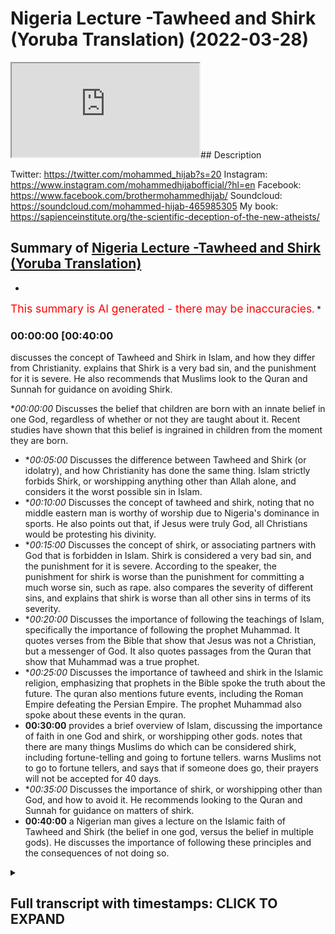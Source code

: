 # Nigeria Lecture -Tawheed and Shirk (Yoruba Translation) (2022-03-28)

<iframe loading='lazy' src='https://www.youtube.com/embed/_vX4Vtqo1Yk'></iframe>## Description

Twitter: https://twitter.com/mohammed_hijab?s=20
Instagram: https://www.instagram.com/mohammedhijabofficial/?hl=en
Facebook: https://www.facebook.com/brothermohammedhijab/
Soundcloud: https://soundcloud.com/mohammed-hijab-465985305
My book: https://sapienceinstitute.org/the-scientific-deception-of-the-new-atheists/

## Summary of [Nigeria Lecture -Tawheed and Shirk (Yoruba Translation)](https://www.youtube.com/watch?v=_vX4Vtqo1Yk)


*

<span style="color:red; font-size:125%">This summary is AI generated - there may be inaccuracies</span>. [](/)*

### <a onclick="modifyYTiframeseektime('2400')">00:00:00 [00:40:00</a>

 discusses the concept of Tawheed and Shirk in Islam, and how they differ from Christianity. explains that Shirk is a very bad sin, and the punishment for it is severe. He also recommends that Muslims look to the Quran and Sunnah for guidance on avoiding Shirk.

**<a onclick="modifyYTiframeseektime('0')">00:00:00</a>* Discusses the belief that children are born with an innate belief in one God, regardless of whether or not they are taught about it. Recent studies have shown that this belief is ingrained in children from the moment they are born.
* **<a onclick="modifyYTiframeseektime('300')">00:05:00</a>* Discusses the difference between Tawheed and Shirk (or idolatry), and how Christianity has done the same thing. Islam strictly forbids Shirk, or worshipping anything other than Allah alone, and considers it the worst possible sin in Islam.
* **<a onclick="modifyYTiframeseektime('600')">00:10:00</a>* Discusses the concept of tawheed and shirk, noting that no middle eastern man is worthy of worship due to Nigeria's dominance in sports. He also points out that, if Jesus were truly God, all Christians would be protesting his divinity.
* **<a onclick="modifyYTiframeseektime('900')">00:15:00</a>* Discusses the concept of shirk, or associating partners with God that is forbidden in Islam. Shirk is considered a very bad sin, and the punishment for it is severe. According to the speaker, the punishment for shirk is worse than the punishment for committing a much worse sin, such as rape.  also compares the severity of different sins, and explains that shirk is worse than all other sins in terms of its severity.
* **<a onclick="modifyYTiframeseektime('1200')">00:20:00</a>* Discusses the importance of following the teachings of Islam, specifically the importance of following the prophet Muhammad. It quotes verses from the Bible that show that Jesus was not a Christian, but a messenger of God. It also quotes passages from the Quran that show that Muhammad was a true prophet.
* **<a onclick="modifyYTiframeseektime('1500')">00:25:00</a>* Discusses the importance of tawheed and shirk in the Islamic religion, emphasizing that prophets in the Bible spoke the truth about the future. The quran also mentions future events, including the Roman Empire defeating the Persian Empire. The prophet Muhammad also spoke about these events in the quran.
* **<a onclick="modifyYTiframeseektime('1800')">00:30:00</a>** provides a brief overview of Islam, discussing the importance of faith in one God and shirk, or worshipping other gods. notes that there are many things Muslims do which can be considered shirk, including fortune-telling and going to fortune tellers. warns Muslims not to go to fortune tellers, and says that if someone does go, their prayers will not be accepted for 40 days.
* **<a onclick="modifyYTiframeseektime('2100')">00:35:00</a>* Discusses the importance of shirk, or worshipping other than God, and how to avoid it. He recommends looking to the Quran and Sunnah for guidance on matters of shirk.
* **<a onclick="modifyYTiframeseektime('2400')">00:40:00</a>**  a Nigerian man gives a lecture on the Islamic faith of Tawheed and Shirk (the belief in one god, versus the belief in multiple gods). He discusses the importance of following these principles and the consequences of not doing so.

<details><summary><h2>Full transcript with timestamps: CLICK TO EXPAND</h2></summary>

<a onclick="modifyYTiframeseektime('0)')">0:00:00 [Music]<\/a>
<a onclick="modifyYTiframeseektime('13)')">0:00:13 uh<\/a>
<a onclick="modifyYTiframeseektime('15)')">0:00:15 [Music]<\/a>
<a onclick="modifyYTiframeseektime('22)')">0:00:22 it's a pleasure of mine to come to such<\/a>
<a onclick="modifyYTiframeseektime('24)')">0:00:24 a beautiful nation<\/a>
<a onclick="modifyYTiframeseektime('26)')">0:00:26 as nigeria a powerful nation a strong<\/a>
<a onclick="modifyYTiframeseektime('29)')">0:00:29 nation within illustrious history<\/a>
<a onclick="modifyYTiframeseektime('32)')">0:00:32 and in fact one of the strongest and<\/a>
<a onclick="modifyYTiframeseektime('34)')">0:00:34 most populous<\/a>
<a onclick="modifyYTiframeseektime('35)')">0:00:35 muslim nations in the world<\/a>
<a onclick="modifyYTiframeseektime('42)')">0:00:42 he<\/a>
<a onclick="modifyYTiframeseektime('43)')">0:00:43 [Music]<\/a>
<a onclick="modifyYTiframeseektime('56)')">0:00:56 [Music]<\/a>
<a onclick="modifyYTiframeseektime('63)')">0:01:03 i wanted to start with something very<\/a>
<a onclick="modifyYTiframeseektime('66)')">0:01:06 important<\/a>
<a onclick="modifyYTiframeseektime('90)')">0:01:30 reborn child<\/a>
<a onclick="modifyYTiframeseektime('92)')">0:01:32 is born<\/a>
<a onclick="modifyYTiframeseektime('93)')">0:01:33 [Music]<\/a>
<a onclick="modifyYTiframeseektime('95)')">0:01:35 as a muslim<\/a>
<a onclick="modifyYTiframeseektime('96)')">0:01:36 and then his parents make him into<\/a>
<a onclick="modifyYTiframeseektime('115)')">0:01:55 [Music]<\/a>
<a onclick="modifyYTiframeseektime('124)')">0:02:04 is<\/a>
<a onclick="modifyYTiframeseektime('126)')">0:02:06 [Music]<\/a>
<a onclick="modifyYTiframeseektime('132)')">0:02:12 someone may ask the question<\/a>
<a onclick="modifyYTiframeseektime('135)')">0:02:15 and ask<\/a>
<a onclick="modifyYTiframeseektime('137)')">0:02:17 how is it that a baby is born<\/a>
<a onclick="modifyYTiframeseektime('140)')">0:02:20 believing the five pillars of islam and<\/a>
<a onclick="modifyYTiframeseektime('142)')">0:02:22 muhammad sallallahu alaihi wasallam and<\/a>
<a onclick="modifyYTiframeseektime('145)')">0:02:25 all of the prophets<\/a>
<a onclick="modifyYTiframeseektime('146)')">0:02:26 and the things related to islam<\/a>
<a onclick="modifyYTiframeseektime('161)')">0:02:41 [Music]<\/a>
<a onclick="modifyYTiframeseektime('168)')">0:02:48 but this is not what is meant by the<\/a>
<a onclick="modifyYTiframeseektime('170)')">0:02:50 hadith<\/a>
<a onclick="modifyYTiframeseektime('172)')">0:02:52 because what is meant by the hadith is<\/a>
<a onclick="modifyYTiframeseektime('174)')">0:02:54 that every born child<\/a>
<a onclick="modifyYTiframeseektime('177)')">0:02:57 is born submitting<\/a>
<a onclick="modifyYTiframeseektime('180)')">0:03:00 to allah alone<\/a>
<a onclick="modifyYTiframeseektime('189)')">0:03:09 [Music]<\/a>
<a onclick="modifyYTiframeseektime('196)')">0:03:16 happy<\/a>
<a onclick="modifyYTiframeseektime('198)')">0:03:18 [Music]<\/a>
<a onclick="modifyYTiframeseektime('205)')">0:03:25 and this has been confirmed by cognitive<\/a>
<a onclick="modifyYTiframeseektime('208)')">0:03:28 science<\/a>
<a onclick="modifyYTiframeseektime('209)')">0:03:29 in recent years<\/a>
<a onclick="modifyYTiframeseektime('211)')">0:03:31 there have been studies<\/a>
<a onclick="modifyYTiframeseektime('212)')">0:03:32 by people like john kelly brian clark<\/a>
<a onclick="modifyYTiframeseektime('216)')">0:03:36 justin barrett and others<\/a>
<a onclick="modifyYTiframeseektime('218)')">0:03:38 all of which have concluded that<\/a>
<a onclick="modifyYTiframeseektime('221)')">0:03:41 children are born with an innate belief<\/a>
<a onclick="modifyYTiframeseektime('229)')">0:03:49 [Music]<\/a>
<a onclick="modifyYTiframeseektime('246)')">0:04:06 [Music]<\/a>
<a onclick="modifyYTiframeseektime('248)')">0:04:08 there is no cognitive scientist in the<\/a>
<a onclick="modifyYTiframeseektime('251)')">0:04:11 world who says when a baby is born they<\/a>
<a onclick="modifyYTiframeseektime('255)')">0:04:15 are born believing that jesus is god<\/a>
<a onclick="modifyYTiframeseektime('275)')">0:04:35 [Music]<\/a>
<a onclick="modifyYTiframeseektime('286)')">0:04:46 whereas a child does not need to be<\/a>
<a onclick="modifyYTiframeseektime('288)')">0:04:48 taught<\/a>
<a onclick="modifyYTiframeseektime('289)')">0:04:49 to worship and submit to one god alone<\/a>
<a onclick="modifyYTiframeseektime('295)')">0:04:55 [Music]<\/a>
<a onclick="modifyYTiframeseektime('309)')">0:05:09 everybody believing in him worshipping<\/a>
<a onclick="modifyYTiframeseektime('311)')">0:05:11 him and this is mentioned in the quran<\/a>
<a onclick="modifyYTiframeseektime('314)')">0:05:14 in chapter 7 verse<\/a>
<a onclick="modifyYTiframeseektime('316)')">0:05:16 10722 where allah subhanahu wa ta'ala<\/a>
<a onclick="modifyYTiframeseektime('320)')">0:05:20 mentions what is<\/a>
<a onclick="modifyYTiframeseektime('325)')">0:05:25 [Music]<\/a>
<a onclick="modifyYTiframeseektime('337)')">0:05:37 that allah mentions<\/a>
<a onclick="modifyYTiframeseektime('339)')">0:05:39 that when the children of adam allah<\/a>
<a onclick="modifyYTiframeseektime('342)')">0:05:42 took the souls of the people the<\/a>
<a onclick="modifyYTiframeseektime('345)')">0:05:45 children of adam and he made them<\/a>
<a onclick="modifyYTiframeseektime('347)')">0:05:47 testify before they were born the souls<\/a>
<a onclick="modifyYTiframeseektime('351)')">0:05:51 he made them testify that there was only<\/a>
<a onclick="modifyYTiframeseektime('353)')">0:05:53 one god worthy of worship and we<\/a>
<a onclick="modifyYTiframeseektime('355)')">0:05:55 accepted this we said yes we accept it<\/a>
<a onclick="modifyYTiframeseektime('358)')">0:05:58 so that on the day of judgment the quran<\/a>
<a onclick="modifyYTiframeseektime('360)')">0:06:00 states that we don't say that we were<\/a>
<a onclick="modifyYTiframeseektime('363)')">0:06:03 unaware of the fact that allah is<\/a>
<a onclick="modifyYTiframeseektime('368)')">0:06:08 [Music]<\/a>
<a onclick="modifyYTiframeseektime('380)')">0:06:20 [Music]<\/a>
<a onclick="modifyYTiframeseektime('390)')">0:06:30 [Music]<\/a>
<a onclick="modifyYTiframeseektime('395)')">0:06:35 so<\/a>
<a onclick="modifyYTiframeseektime('396)')">0:06:36 allah though<\/a>
<a onclick="modifyYTiframeseektime('397)')">0:06:37 with his infinite mercy and compassion<\/a>
<a onclick="modifyYTiframeseektime('401)')">0:06:41 he did not punish the people just<\/a>
<a onclick="modifyYTiframeseektime('404)')">0:06:44 because they became christian or jewish<\/a>
<a onclick="modifyYTiframeseektime('407)')">0:06:47 no allah about you again he can your<\/a>
<a onclick="modifyYTiframeseektime('411)')">0:06:51 literature where<\/a>
<a onclick="modifyYTiframeseektime('413)')">0:06:53 what these christians<\/a>
<a onclick="modifyYTiframeseektime('415)')">0:06:55 do<\/a>
<a onclick="modifyYTiframeseektime('417)')">0:06:57 he punished the people<\/a>
<a onclick="modifyYTiframeseektime('418)')">0:06:58 when the truth came to them and then<\/a>
<a onclick="modifyYTiframeseektime('421)')">0:07:01 they rejected it allah says in the quran<\/a>
<a onclick="modifyYTiframeseektime('427)')">0:07:07 rasulullah chapter 17 verse 15<\/a>
<a onclick="modifyYTiframeseektime('430)')">0:07:10 allah<\/a>
<a onclick="modifyYTiframeseektime('436)')">0:07:16 [Music]<\/a>
<a onclick="modifyYTiframeseektime('447)')">0:07:27 [Music]<\/a>
<a onclick="modifyYTiframeseektime('450)')">0:07:30 the worst sin in islam therefore<\/a>
<a onclick="modifyYTiframeseektime('453)')">0:07:33 the worst possible sin in islam<\/a>
<a onclick="modifyYTiframeseektime('457)')">0:07:37 worse than killing<\/a>
<a onclick="modifyYTiframeseektime('458)')">0:07:38 worse than raping<\/a>
<a onclick="modifyYTiframeseektime('460)')">0:07:40 worse than torturing children is that is<\/a>
<a onclick="modifyYTiframeseektime('463)')">0:07:43 the sin of a shift<\/a>
<a onclick="modifyYTiframeseektime('467)')">0:07:47 [Music]<\/a>
<a onclick="modifyYTiframeseektime('471)')">0:07:51 islam<\/a>
<a onclick="modifyYTiframeseektime('476)')">0:07:56 you should<\/a>
<a onclick="modifyYTiframeseektime('481)')">0:08:01 [Music]<\/a>
<a onclick="modifyYTiframeseektime('483)')">0:08:03 because it goes against the natural way<\/a>
<a onclick="modifyYTiframeseektime('486)')">0:08:06 that allah created us in the most severe<\/a>
<a onclick="modifyYTiframeseektime('490)')">0:08:10 way possible<\/a>
<a onclick="modifyYTiframeseektime('491)')">0:08:11 [Music]<\/a>
<a onclick="modifyYTiframeseektime('507)')">0:08:27 [Music]<\/a>
<a onclick="modifyYTiframeseektime('517)')">0:08:37 [Music]<\/a>
<a onclick="modifyYTiframeseektime('528)')">0:08:48 [Music]<\/a>
<a onclick="modifyYTiframeseektime('542)')">0:09:02 [Music]<\/a>
<a onclick="modifyYTiframeseektime('545)')">0:09:05 and then the question may be asked<\/a>
<a onclick="modifyYTiframeseektime('548)')">0:09:08 what is<\/a>
<a onclick="modifyYTiframeseektime('553)')">0:09:13 it<\/a>
<a onclick="modifyYTiframeseektime('554)')">0:09:14 [Music]<\/a>
<a onclick="modifyYTiframeseektime('560)')">0:09:20 is to make something<\/a>
<a onclick="modifyYTiframeseektime('562)')">0:09:22 at the level of allah or to bring allah<\/a>
<a onclick="modifyYTiframeseektime('566)')">0:09:26 down to the level of something else<\/a>
<a onclick="modifyYTiframeseektime('573)')">0:09:33 [Music]<\/a>
<a onclick="modifyYTiframeseektime('584)')">0:09:44 and this is exactly what christianity<\/a>
<a onclick="modifyYTiframeseektime('587)')">0:09:47 has done<\/a>
<a onclick="modifyYTiframeseektime('589)')">0:09:49 [Music]<\/a>
<a onclick="modifyYTiframeseektime('594)')">0:09:54 christianity tells you that jesus is god<\/a>
<a onclick="modifyYTiframeseektime('600)')">0:10:00 [Music]<\/a>
<a onclick="modifyYTiframeseektime('615)')">0:10:15 jesus<\/a>
<a onclick="modifyYTiframeseektime('617)')">0:10:17 [Music]<\/a>
<a onclick="modifyYTiframeseektime('628)')">0:10:28 is<\/a>
<a onclick="modifyYTiframeseektime('639)')">0:10:39 i want to tell you as a middle eastern<\/a>
<a onclick="modifyYTiframeseektime('641)')">0:10:41 man that we are not worthy of worship<\/a>
<a onclick="modifyYTiframeseektime('646)')">0:10:46 as a middle eastern man<\/a>
<a onclick="modifyYTiframeseektime('648)')">0:10:48 i want to say that no middle eastern man<\/a>
<a onclick="modifyYTiframeseektime('650)')">0:10:50 is worthy of worship<\/a>
<a onclick="modifyYTiframeseektime('661)')">0:11:01 you know that because nigeria beats the<\/a>
<a onclick="modifyYTiframeseektime('663)')">0:11:03 middle eastern nation in football all<\/a>
<a onclick="modifyYTiframeseektime('665)')">0:11:05 the time<\/a>
<a onclick="modifyYTiframeseektime('667)')">0:11:07 [Music]<\/a>
<a onclick="modifyYTiframeseektime('686)')">0:11:26 someone who the nigerian people can be<\/a>
<a onclick="modifyYTiframeseektime('689)')">0:11:29 in a game of football<\/a>
<a onclick="modifyYTiframeseektime('694)')">0:11:34 nigeria<\/a>
<a onclick="modifyYTiframeseektime('699)')">0:11:39 this is a man that eats<\/a>
<a onclick="modifyYTiframeseektime('718)')">0:11:58 [Music]<\/a>
<a onclick="modifyYTiframeseektime('724)')">0:12:04 [Music]<\/a>
<a onclick="modifyYTiframeseektime('748)')">0:12:28 if someone needs to eat food that means<\/a>
<a onclick="modifyYTiframeseektime('750)')">0:12:30 that they are not all powerful<\/a>
<a onclick="modifyYTiframeseektime('754)')">0:12:34 um<\/a>
<a onclick="modifyYTiframeseektime('771)')">0:12:51 and he does not have any god with him<\/a>
<a onclick="modifyYTiframeseektime('773)')">0:12:53 had this been the case they would have<\/a>
<a onclick="modifyYTiframeseektime('776)')">0:12:56 tried to dominate one another<\/a>
<a onclick="modifyYTiframeseektime('783)')">0:13:03 [Music]<\/a>
<a onclick="modifyYTiframeseektime('795)')">0:13:15 for example christians say that the<\/a>
<a onclick="modifyYTiframeseektime('798)')">0:13:18 father is all-powerful the son is<\/a>
<a onclick="modifyYTiframeseektime('800)')">0:13:20 all-powerful and the holy spirit is all<\/a>
<a onclick="modifyYTiframeseektime('802)')">0:13:22 powerful<\/a>
<a onclick="modifyYTiframeseektime('811)')">0:13:31 not<\/a>
<a onclick="modifyYTiframeseektime('819)')">0:13:39 [Music]<\/a>
<a onclick="modifyYTiframeseektime('827)')">0:13:47 if they say the father will win that<\/a>
<a onclick="modifyYTiframeseektime('829)')">0:13:49 means he is the all-powerful one and the<\/a>
<a onclick="modifyYTiframeseektime('831)')">0:13:51 son is not<\/a>
<a onclick="modifyYTiframeseektime('833)')">0:13:53 [Music]<\/a>
<a onclick="modifyYTiframeseektime('835)')">0:13:55 common<\/a>
<a onclick="modifyYTiframeseektime('841)')">0:14:01 if they say they draw<\/a>
<a onclick="modifyYTiframeseektime('842)')">0:14:02 so they have a fight maybe it's a double<\/a>
<a onclick="modifyYTiframeseektime('844)')">0:14:04 knockout they draw that means that they<\/a>
<a onclick="modifyYTiframeseektime('846)')">0:14:06 are both weak enough not to beat the<\/a>
<a onclick="modifyYTiframeseektime('848)')">0:14:08 other one<\/a>
<a onclick="modifyYTiframeseektime('853)')">0:14:13 are you weak<\/a>
<a onclick="modifyYTiframeseektime('865)')">0:14:25 imagine if god has a fight and it's like<\/a>
<a onclick="modifyYTiframeseektime('867)')">0:14:27 1-1 like a football match<\/a>
<a onclick="modifyYTiframeseektime('873)')">0:14:33 [Music]<\/a>
<a onclick="modifyYTiframeseektime('878)')">0:14:38 [Music]<\/a>
<a onclick="modifyYTiframeseektime('890)')">0:14:50 [Music]<\/a>
<a onclick="modifyYTiframeseektime('895)')">0:14:55 all christians in the world today<\/a>
<a onclick="modifyYTiframeseektime('896)')">0:14:56 protestants and catholics believe that<\/a>
<a onclick="modifyYTiframeseektime('899)')">0:14:59 jesus is god<\/a>
<a onclick="modifyYTiframeseektime('908)')">0:15:08 so they have these issues they cannot<\/a>
<a onclick="modifyYTiframeseektime('910)')">0:15:10 explain how jesus is all-powerful and<\/a>
<a onclick="modifyYTiframeseektime('913)')">0:15:13 how the father is all powerful at the<\/a>
<a onclick="modifyYTiframeseektime('915)')">0:15:15 same time<\/a>
<a onclick="modifyYTiframeseektime('918)')">0:15:18 that is<\/a>
<a onclick="modifyYTiframeseektime('927)')">0:15:27 that is why the punishment for someone<\/a>
<a onclick="modifyYTiframeseektime('929)')">0:15:29 who does shirk is so painful<\/a>
<a onclick="modifyYTiframeseektime('935)')">0:15:35 for me<\/a>
<a onclick="modifyYTiframeseektime('936)')">0:15:36 foreign<\/a>
<a onclick="modifyYTiframeseektime('952)')">0:15:52 does shirk with him and he forgives<\/a>
<a onclick="modifyYTiframeseektime('955)')">0:15:55 anything else to whomever he wants<\/a>
<a onclick="modifyYTiframeseektime('961)')">0:16:01 [Music]<\/a>
<a onclick="modifyYTiframeseektime('962)')">0:16:02 to<\/a>
<a onclick="modifyYTiframeseektime('970)')">0:16:10 somebody who does one minute of shirk<\/a>
<a onclick="modifyYTiframeseektime('973)')">0:16:13 one minute of shirk is worse than<\/a>
<a onclick="modifyYTiframeseektime('975)')">0:16:15 somebody who rapes a child anything<\/a>
<a onclick="modifyYTiframeseektime('977)')">0:16:17 [Music]<\/a>
<a onclick="modifyYTiframeseektime('979)')">0:16:19 comes<\/a>
<a onclick="modifyYTiframeseektime('980)')">0:16:20 free you compare<\/a>
<a onclick="modifyYTiframeseektime('982)')">0:16:22 [Music]<\/a>
<a onclick="modifyYTiframeseektime('992)')">0:16:32 [Music]<\/a>
<a onclick="modifyYTiframeseektime('1021)')">0:17:01 however if i bring a little baby boy<\/a>
<a onclick="modifyYTiframeseektime('1028)')">0:17:08 and cut him in half<\/a>
<a onclick="modifyYTiframeseektime('1032)')">0:17:12 which one is worse<\/a>
<a onclick="modifyYTiframeseektime('1035)')">0:17:15 the baby boy or the aunt<\/a>
<a onclick="modifyYTiframeseektime('1044)')">0:17:24 [Music]<\/a>
<a onclick="modifyYTiframeseektime('1061)')">0:17:41 [Music]<\/a>
<a onclick="modifyYTiframeseektime('1073)')">0:17:53 [Music]<\/a>
<a onclick="modifyYTiframeseektime('1090)')">0:18:10 [Music]<\/a>
<a onclick="modifyYTiframeseektime('1092)')">0:18:12 the worse the sin is against that thing<\/a>
<a onclick="modifyYTiframeseektime('1097)')">0:18:17 [Music]<\/a>
<a onclick="modifyYTiframeseektime('1101)')">0:18:21 but allah has infinite attributes<\/a>
<a onclick="modifyYTiframeseektime('1108)')">0:18:28 so if allah has infinite attributes one<\/a>
<a onclick="modifyYTiframeseektime('1110)')">0:18:30 second of transgression against him is<\/a>
<a onclick="modifyYTiframeseektime('1113)')">0:18:33 worth an eternity in the fight<\/a>
<a onclick="modifyYTiframeseektime('1118)')">0:18:38 [Music]<\/a>
<a onclick="modifyYTiframeseektime('1130)')">0:18:50 is not as much as the comparison between<\/a>
<a onclick="modifyYTiframeseektime('1132)')">0:18:52 the boy and allah<\/a>
<a onclick="modifyYTiframeseektime('1138)')">0:18:58 [Music]<\/a>
<a onclick="modifyYTiframeseektime('1152)')">0:19:12 [Music]<\/a>
<a onclick="modifyYTiframeseektime('1155)')">0:19:15 is worse than the difference between<\/a>
<a onclick="modifyYTiframeseektime('1157)')">0:19:17 cutting the boy to the end<\/a>
<a onclick="modifyYTiframeseektime('1164)')">0:19:24 [Music]<\/a>
<a onclick="modifyYTiframeseektime('1175)')">0:19:35 [Music]<\/a>
<a onclick="modifyYTiframeseektime('1183)')">0:19:43 [Music]<\/a>
<a onclick="modifyYTiframeseektime('1188)')">0:19:48 [Music]<\/a>
<a onclick="modifyYTiframeseektime('1189)')">0:19:49 this is like<\/a>
<a onclick="modifyYTiframeseektime('1190)')">0:19:50 saying if<\/a>
<a onclick="modifyYTiframeseektime('1193)')">0:19:53 i stab somebody and kill them<\/a>
<a onclick="modifyYTiframeseektime('1198)')">0:19:58 [Music]<\/a>
<a onclick="modifyYTiframeseektime('1200)')">0:20:00 it only took me one second to kill<\/a>
<a onclick="modifyYTiframeseektime('1202)')">0:20:02 somebody<\/a>
<a onclick="modifyYTiframeseektime('1205)')">0:20:05 [Music]<\/a>
<a onclick="modifyYTiframeseektime('1216)')">0:20:16 of imprisonment<\/a>
<a onclick="modifyYTiframeseektime('1222)')">0:20:22 [Music]<\/a>
<a onclick="modifyYTiframeseektime('1229)')">0:20:29 the judge will say to me no because the<\/a>
<a onclick="modifyYTiframeseektime('1231)')">0:20:31 severity of the crime<\/a>
<a onclick="modifyYTiframeseektime('1246)')">0:20:46 the severity of it is even higher<\/a>
<a onclick="modifyYTiframeseektime('1253)')">0:20:53 so we have an obligation<\/a>
<a onclick="modifyYTiframeseektime('1255)')">0:20:55 to tell our brothers from the christians<\/a>
<a onclick="modifyYTiframeseektime('1257)')">0:20:57 in nigeria<\/a>
<a onclick="modifyYTiframeseektime('1259)')">0:20:59 of the religion of islam<\/a>
<a onclick="modifyYTiframeseektime('1273)')">0:21:13 that<\/a>
<a onclick="modifyYTiframeseektime('1274)')">0:21:14 jesus was a prophet and a messenger<\/a>
<a onclick="modifyYTiframeseektime('1277)')">0:21:17 [Music]<\/a>
<a onclick="modifyYTiframeseektime('1279)')">0:21:19 jesus jesus<\/a>
<a onclick="modifyYTiframeseektime('1284)')">0:21:24 just like abraham moses and noah get<\/a>
<a onclick="modifyYTiframeseektime('1288)')">0:21:28 thee<\/a>
<a onclick="modifyYTiframeseektime('1293)')">0:21:33 [Music]<\/a>
<a onclick="modifyYTiframeseektime('1305)')">0:21:45 abraham was not jewish and he was not<\/a>
<a onclick="modifyYTiframeseektime('1307)')">0:21:47 christian but he was upright submissive<\/a>
<a onclick="modifyYTiframeseektime('1310)')">0:21:50 to allah and he was not a politician<\/a>
<a onclick="modifyYTiframeseektime('1314)')">0:21:54 [Music]<\/a>
<a onclick="modifyYTiframeseektime('1321)')">0:22:01 [Music]<\/a>
<a onclick="modifyYTiframeseektime('1325)')">0:22:05 abraham who is also in the bible how can<\/a>
<a onclick="modifyYTiframeseektime('1328)')">0:22:08 he be a christian which means a follower<\/a>
<a onclick="modifyYTiframeseektime('1330)')">0:22:10 of christ and he became before christ<\/a>
<a onclick="modifyYTiframeseektime('1336)')">0:22:16 [Music]<\/a>
<a onclick="modifyYTiframeseektime('1341)')">0:22:21 foreign<\/a>
<a onclick="modifyYTiframeseektime('1345)')">0:22:25 [Music]<\/a>
<a onclick="modifyYTiframeseektime('1351)')">0:22:31 [Music]<\/a>
<a onclick="modifyYTiframeseektime('1366)')">0:22:46 in fact in the bible itself<\/a>
<a onclick="modifyYTiframeseektime('1368)')">0:22:48 jesus jesus says the father is greater<\/a>
<a onclick="modifyYTiframeseektime('1371)')">0:22:51 than i<\/a>
<a onclick="modifyYTiframeseektime('1372)')">0:22:52 god<\/a>
<a onclick="modifyYTiframeseektime('1374)')">0:22:54 [Music]<\/a>
<a onclick="modifyYTiframeseektime('1384)')">0:23:04 in the book of acts chapter 2 verse 22<\/a>
<a onclick="modifyYTiframeseektime('1387)')">0:23:07 it says that jesus was a man a man<\/a>
<a onclick="modifyYTiframeseektime('1390)')">0:23:10 amongst men that was sent with wonders<\/a>
<a onclick="modifyYTiframeseektime('1393)')">0:23:13 and miracles and signs which he did<\/a>
<a onclick="modifyYTiframeseektime('1395)')">0:23:15 through him<\/a>
<a onclick="modifyYTiframeseektime('1404)')">0:23:24 [Music]<\/a>
<a onclick="modifyYTiframeseektime('1413)')">0:23:33 [Music]<\/a>
<a onclick="modifyYTiframeseektime('1417)')">0:23:37 in the bible it's mentioned that jesus<\/a>
<a onclick="modifyYTiframeseektime('1419)')">0:23:39 went to a garden called gethsemane<\/a>
<a onclick="modifyYTiframeseektime('1423)')">0:23:43 in in the bible it is mentioned that<\/a>
<a onclick="modifyYTiframeseektime('1426)')">0:23:46 jesus went to a garden<\/a>
<a onclick="modifyYTiframeseektime('1428)')">0:23:48 oh and the<\/a>
<a onclick="modifyYTiframeseektime('1430)')">0:23:50 [Music]<\/a>
<a onclick="modifyYTiframeseektime('1436)')">0:23:56 [Music]<\/a>
<a onclick="modifyYTiframeseektime('1455)')">0:24:15 who was he praying to who was jesus<\/a>
<a onclick="modifyYTiframeseektime('1459)')">0:24:19 praying to if he himself was meant to be<\/a>
<a onclick="modifyYTiframeseektime('1461)')">0:24:21 a god<\/a>
<a onclick="modifyYTiframeseektime('1462)')">0:24:22 shall you pray in one sword<\/a>
<a onclick="modifyYTiframeseektime('1469)')">0:24:29 another<\/a>
<a onclick="modifyYTiframeseektime('1487)')">0:24:47 but some may say<\/a>
<a onclick="modifyYTiframeseektime('1489)')">0:24:49 well what shows us that prophet<\/a>
<a onclick="modifyYTiframeseektime('1491)')">0:24:51 muhammad was a true prophet<\/a>
<a onclick="modifyYTiframeseektime('1495)')">0:24:55 [Music]<\/a>
<a onclick="modifyYTiframeseektime('1497)')">0:24:57 muhammad<\/a>
<a onclick="modifyYTiframeseektime('1502)')">0:25:02 [Music]<\/a>
<a onclick="modifyYTiframeseektime('1505)')">0:25:05 if you look at the bible itself it's<\/a>
<a onclick="modifyYTiframeseektime('1507)')">0:25:07 mentioned in the book of isaiah chapter<\/a>
<a onclick="modifyYTiframeseektime('1509)')">0:25:09 42 verse 11 that there will be a prophet<\/a>
<a onclick="modifyYTiframeseektime('1512)')">0:25:12 that comes to the people of kedar<\/a>
<a onclick="modifyYTiframeseektime('1515)')">0:25:15 and in the book of genesis it's<\/a>
<a onclick="modifyYTiframeseektime('1517)')">0:25:17 mentioned in the in chapter 32 that the<\/a>
<a onclick="modifyYTiframeseektime('1519)')">0:25:19 people of kedar are the sons of ismail<\/a>
<a onclick="modifyYTiframeseektime('1524)')">0:25:24 [Music]<\/a>
<a onclick="modifyYTiframeseektime('1532)')">0:25:32 so much so that it said that even the<\/a>
<a onclick="modifyYTiframeseektime('1534)')">0:25:34 people in those villages which is in<\/a>
<a onclick="modifyYTiframeseektime('1536)')">0:25:36 arabia now in saudi arabia will<\/a>
<a onclick="modifyYTiframeseektime('1539)')">0:25:39 celebrate on the mountains of selah<\/a>
<a onclick="modifyYTiframeseektime('1541)')">0:25:41 which is in medina<\/a>
<a onclick="modifyYTiframeseektime('1543)')">0:25:43 [Music]<\/a>
<a onclick="modifyYTiframeseektime('1551)')">0:25:51 this is mentioned in the bible<\/a>
<a onclick="modifyYTiframeseektime('1561)')">0:26:01 there's no other man in history who has<\/a>
<a onclick="modifyYTiframeseektime('1564)')">0:26:04 come after jesus who fits this criteria<\/a>
<a onclick="modifyYTiframeseektime('1567)')">0:26:07 except for muhammad sallallahu<\/a>
<a onclick="modifyYTiframeseektime('1577)')">0:26:17 the bible also says in the book of<\/a>
<a onclick="modifyYTiframeseektime('1579)')">0:26:19 deuteronomy 18<\/a>
<a onclick="modifyYTiframeseektime('1582)')">0:26:22 21-22 that<\/a>
<a onclick="modifyYTiframeseektime('1584)')">0:26:24 when a prophet comes the way to see if<\/a>
<a onclick="modifyYTiframeseektime('1586)')">0:26:26 he's a true one or a false one is if he<\/a>
<a onclick="modifyYTiframeseektime('1589)')">0:26:29 speaks about the future he must speak<\/a>
<a onclick="modifyYTiframeseektime('1591)')">0:26:31 the truth<\/a>
<a onclick="modifyYTiframeseektime('1594)')">0:26:34 in the bible<\/a>
<a onclick="modifyYTiframeseektime('1605)')">0:26:45 [Music]<\/a>
<a onclick="modifyYTiframeseektime('1608)')">0:26:48 but whenever the prophet muhammad spoke<\/a>
<a onclick="modifyYTiframeseektime('1610)')">0:26:50 about the future all the quran spoke<\/a>
<a onclick="modifyYTiframeseektime('1612)')">0:26:52 about the future he spoke the truth<\/a>
<a onclick="modifyYTiframeseektime('1619)')">0:26:59 [Music]<\/a>
<a onclick="modifyYTiframeseektime('1625)')">0:27:05 for example in chapter 30 verses one to<\/a>
<a onclick="modifyYTiframeseektime('1627)')">0:27:07 six of the quran<\/a>
<a onclick="modifyYTiframeseektime('1629)')">0:27:09 it is mentioned that the romans will<\/a>
<a onclick="modifyYTiframeseektime('1631)')">0:27:11 defeat the persians in three to nine<\/a>
<a onclick="modifyYTiframeseektime('1633)')">0:27:13 years<\/a>
<a onclick="modifyYTiframeseektime('1636)')">0:27:16 so in in the quran in chapter 30 verses<\/a>
<a onclick="modifyYTiframeseektime('1639)')">0:27:19 1 to 6<\/a>
<a onclick="modifyYTiframeseektime('1642)')">0:27:22 [Applause]<\/a>
<a onclick="modifyYTiframeseektime('1643)')">0:27:23 the quran says that the roman empire<\/a>
<a onclick="modifyYTiframeseektime('1646)')">0:27:26 okay<\/a>
<a onclick="modifyYTiframeseektime('1649)')">0:27:29 will beat the persian empire<\/a>
<a onclick="modifyYTiframeseektime('1662)')">0:27:42 it is like me saying<\/a>
<a onclick="modifyYTiframeseektime('1665)')">0:27:45 if nigeria plays football against ghana<\/a>
<a onclick="modifyYTiframeseektime('1669)')">0:27:49 and i will say that nigeria will win 3-1<\/a>
<a onclick="modifyYTiframeseektime('1676)')">0:27:56 nigerian<\/a>
<a onclick="modifyYTiframeseektime('1680)')">0:28:00 nigerian<\/a>
<a onclick="modifyYTiframeseektime('1684)')">0:28:04 if i'm wrong<\/a>
<a onclick="modifyYTiframeseektime('1686)')">0:28:06 and i say this is coming from god this<\/a>
<a onclick="modifyYTiframeseektime('1688)')">0:28:08 means i'm a liar<\/a>
<a onclick="modifyYTiframeseektime('1696)')">0:28:16 [Music]<\/a>
<a onclick="modifyYTiframeseektime('1699)')">0:28:19 if i say nigeria will win 3-1 but ghana<\/a>
<a onclick="modifyYTiframeseektime('1701)')">0:28:21 wins 2-0 that means i don't know what<\/a>
<a onclick="modifyYTiframeseektime('1703)')">0:28:23 i'm talking about<\/a>
<a onclick="modifyYTiframeseektime('1714)')">0:28:34 especially if i say i have the<\/a>
<a onclick="modifyYTiframeseektime('1716)')">0:28:36 information from god especially<\/a>
<a onclick="modifyYTiframeseektime('1720)')">0:28:40 i want people to follow along<\/a>
<a onclick="modifyYTiframeseektime('1725)')">0:28:45 the romans will beat the persians in<\/a>
<a onclick="modifyYTiframeseektime('1728)')">0:28:48 three to nine years and it happened<\/a>
<a onclick="modifyYTiframeseektime('1729)')">0:28:49 exactly like allah<\/a>
<a onclick="modifyYTiframeseektime('1743)')">0:29:03 [Music]<\/a>
<a onclick="modifyYTiframeseektime('1760)')">0:29:20 count six things before the day of<\/a>
<a onclick="modifyYTiframeseektime('1761)')">0:29:21 judgment my death and then the conquest<\/a>
<a onclick="modifyYTiframeseektime('1764)')">0:29:24 of jerusalem<\/a>
<a onclick="modifyYTiframeseektime('1774)')">0:29:34 [Music]<\/a>
<a onclick="modifyYTiframeseektime('1776)')">0:29:36 and that exactly happened at the time of<\/a>
<a onclick="modifyYTiframeseektime('1778)')">0:29:38 um<\/a>
<a onclick="modifyYTiframeseektime('1788)')">0:29:48 [Music]<\/a>
<a onclick="modifyYTiframeseektime('1792)')">0:29:52 the prophet said people will have sex<\/a>
<a onclick="modifyYTiframeseektime('1794)')">0:29:54 outside of marriage<\/a>
<a onclick="modifyYTiframeseektime('1796)')">0:29:56 [Applause]<\/a>
<a onclick="modifyYTiframeseektime('1797)')">0:29:57 [Music]<\/a>
<a onclick="modifyYTiframeseektime('1804)')">0:30:04 and then allah he will invent new<\/a>
<a onclick="modifyYTiframeseektime('1806)')">0:30:06 diseases that will affect them<\/a>
<a onclick="modifyYTiframeseektime('1816)')">0:30:16 [Music]<\/a>
<a onclick="modifyYTiframeseektime('1818)')">0:30:18 we see this today<\/a>
<a onclick="modifyYTiframeseektime('1827)')">0:30:27 [Music]<\/a>
<a onclick="modifyYTiframeseektime('1830)')">0:30:30 the point is islam has met the criteria<\/a>
<a onclick="modifyYTiframeseektime('1834)')">0:30:34 in the bible that the prophet that came<\/a>
<a onclick="modifyYTiframeseektime('1837)')">0:30:37 every time he spoke about the future he<\/a>
<a onclick="modifyYTiframeseektime('1839)')">0:30:39 spoke the truth<\/a>
<a onclick="modifyYTiframeseektime('1846)')">0:30:46 alone<\/a>
<a onclick="modifyYTiframeseektime('1847)')">0:30:47 [Music]<\/a>
<a onclick="modifyYTiframeseektime('1854)')">0:30:54 [Music]<\/a>
<a onclick="modifyYTiframeseektime('1861)')">0:31:01 we have to show them these things<\/a>
<a onclick="modifyYTiframeseektime('1868)')">0:31:08 [Music]<\/a>
<a onclick="modifyYTiframeseektime('1871)')">0:31:11 believing in one god is more superior<\/a>
<a onclick="modifyYTiframeseektime('1874)')">0:31:14 than believing in many gods like the<\/a>
<a onclick="modifyYTiframeseektime('1875)')">0:31:15 trinity<\/a>
<a onclick="modifyYTiframeseektime('1890)')">0:31:30 [Music]<\/a>
<a onclick="modifyYTiframeseektime('1907)')">0:31:47 for example there are many people who do<\/a>
<a onclick="modifyYTiframeseektime('1910)')">0:31:50 things which itself is ship<\/a>
<a onclick="modifyYTiframeseektime('1912)')">0:31:52 muslim people<\/a>
<a onclick="modifyYTiframeseektime('1914)')">0:31:54 many muslim people do things which is<\/a>
<a onclick="modifyYTiframeseektime('1916)')">0:31:56 shirk<\/a>
<a onclick="modifyYTiframeseektime('1926)')">0:32:06 [Music]<\/a>
<a onclick="modifyYTiframeseektime('1929)')">0:32:09 let me give you a few examples<\/a>
<a onclick="modifyYTiframeseektime('1938)')">0:32:18 [Music]<\/a>
<a onclick="modifyYTiframeseektime('1946)')">0:32:26 whoever buys black magic<\/a>
<a onclick="modifyYTiframeseektime('1948)')">0:32:28 they will have no share in the hereafter<\/a>
<a onclick="modifyYTiframeseektime('1956)')">0:32:36 [Music]<\/a>
<a onclick="modifyYTiframeseektime('1962)')">0:32:42 the prophet told us what the seven worst<\/a>
<a onclick="modifyYTiframeseektime('1964)')">0:32:44 sins were called the mubikarta<\/a>
<a onclick="modifyYTiframeseektime('1966)')">0:32:46 and he mentioned in there magic is one<\/a>
<a onclick="modifyYTiframeseektime('1968)')">0:32:48 of them<\/a>
<a onclick="modifyYTiframeseektime('1971)')">0:32:51 [Music]<\/a>
<a onclick="modifyYTiframeseektime('1985)')">0:33:05 that there were some people<\/a>
<a onclick="modifyYTiframeseektime('1987)')">0:33:07 that from the men that they sought<\/a>
<a onclick="modifyYTiframeseektime('1990)')">0:33:10 refuge from the jinn<\/a>
<a onclick="modifyYTiframeseektime('1991)')">0:33:11 so they made them go astray<\/a>
<a onclick="modifyYTiframeseektime('1996)')">0:33:16 [Music]<\/a>
<a onclick="modifyYTiframeseektime('2002)')">0:33:22 islam<\/a>
<a onclick="modifyYTiframeseektime('2003)')">0:33:23 [Music]<\/a>
<a onclick="modifyYTiframeseektime('2005)')">0:33:25 so anybody who says to you that if you<\/a>
<a onclick="modifyYTiframeseektime('2007)')">0:33:27 give them certain money that they can do<\/a>
<a onclick="modifyYTiframeseektime('2009)')">0:33:29 magic for you this person is a very bad<\/a>
<a onclick="modifyYTiframeseektime('2012)')">0:33:32 person<\/a>
<a onclick="modifyYTiframeseektime('2013)')">0:33:33 [Music]<\/a>
<a onclick="modifyYTiframeseektime('2021)')">0:33:41 [Music]<\/a>
<a onclick="modifyYTiframeseektime('2024)')">0:33:44 in fact i don't say that you should do<\/a>
<a onclick="modifyYTiframeseektime('2026)')">0:33:46 this yourself but at the time of the<\/a>
<a onclick="modifyYTiframeseektime('2028)')">0:33:48 prophet they killed these people<\/a>
<a onclick="modifyYTiframeseektime('2044)')">0:34:04 but i'm not telling you to do that<\/a>
<a onclick="modifyYTiframeseektime('2046)')">0:34:06 [Applause]<\/a>
<a onclick="modifyYTiframeseektime('2048)')">0:34:08 but don't go to them<\/a>
<a onclick="modifyYTiframeseektime('2052)')">0:34:12 so magic is one of the worst things and<\/a>
<a onclick="modifyYTiframeseektime('2054)')">0:34:14 it is<\/a>
<a onclick="modifyYTiframeseektime('2060)')">0:34:20 [Music]<\/a>
<a onclick="modifyYTiframeseektime('2069)')">0:34:29 and something else which people do which<\/a>
<a onclick="modifyYTiframeseektime('2071)')">0:34:31 muslims do which can also be<\/a>
<a onclick="modifyYTiframeseektime('2073)')">0:34:33 is fortune-telling<\/a>
<a onclick="modifyYTiframeseektime('2081)')">0:34:41 [Music]<\/a>
<a onclick="modifyYTiframeseektime('2086)')">0:34:46 in islam and the prophet muhammad<\/a>
<a onclick="modifyYTiframeseektime('2089)')">0:34:49 told us that whoever goes to a care him<\/a>
<a onclick="modifyYTiframeseektime('2094)')">0:34:54 a fortune teller someone who tells you<\/a>
<a onclick="modifyYTiframeseektime('2095)')">0:34:55 what the future is<\/a>
<a onclick="modifyYTiframeseektime('2097)')">0:34:57 then his prayers will not be accepted<\/a>
<a onclick="modifyYTiframeseektime('2099)')">0:34:59 for 40 days<\/a>
<a onclick="modifyYTiframeseektime('2117)')">0:35:17 [Music]<\/a>
<a onclick="modifyYTiframeseektime('2129)')">0:35:29 it's a very big deal<\/a>
<a onclick="modifyYTiframeseektime('2134)')">0:35:34 this includes horoscopes when somebody<\/a>
<a onclick="modifyYTiframeseektime('2137)')">0:35:37 tells you your horoscope is libra or<\/a>
<a onclick="modifyYTiframeseektime('2140)')">0:35:40 capricorn or whatever it is or you read<\/a>
<a onclick="modifyYTiframeseektime('2142)')">0:35:42 something about the future about<\/a>
<a onclick="modifyYTiframeseektime('2143)')">0:35:43 yourself this is included in that as<\/a>
<a onclick="modifyYTiframeseektime('2146)')">0:35:46 well<\/a>
<a onclick="modifyYTiframeseektime('2148)')">0:35:48 [Music]<\/a>
<a onclick="modifyYTiframeseektime('2162)')">0:36:02 because religious fraud has become<\/a>
<a onclick="modifyYTiframeseektime('2164)')">0:36:04 widespread in our countries<\/a>
<a onclick="modifyYTiframeseektime('2167)')">0:36:07 foreign<\/a>
<a onclick="modifyYTiframeseektime('2174)')">0:36:14 people that ask for money for something<\/a>
<a onclick="modifyYTiframeseektime('2176)')">0:36:16 that you can do yourself is not a good<\/a>
<a onclick="modifyYTiframeseektime('2178)')">0:36:18 sign for that person i want to change<\/a>
<a onclick="modifyYTiframeseektime('2186)')">0:36:26 [Music]<\/a>
<a onclick="modifyYTiframeseektime('2202)')">0:36:42 [Music]<\/a>
<a onclick="modifyYTiframeseektime('2210)')">0:36:50 it means you alone we worship and you<\/a>
<a onclick="modifyYTiframeseektime('2222)')">0:37:02 [Music]<\/a>
<a onclick="modifyYTiframeseektime('2244)')">0:37:24 [Music]<\/a>
<a onclick="modifyYTiframeseektime('2255)')">0:37:35 [Music]<\/a>
<a onclick="modifyYTiframeseektime('2280)')">0:38:00 [Music]<\/a>
<a onclick="modifyYTiframeseektime('2286)')">0:38:06 and most of the time a lot of the time<\/a>
<a onclick="modifyYTiframeseektime('2288)')">0:38:08 you'll find these things can be done<\/a>
<a onclick="modifyYTiframeseektime('2289)')">0:38:09 yourself<\/a>
<a onclick="modifyYTiframeseektime('2292)')">0:38:12 [Music]<\/a>
<a onclick="modifyYTiframeseektime('2297)')">0:38:17 that is why<\/a>
<a onclick="modifyYTiframeseektime('2298)')">0:38:18 everything that relates to shill first<\/a>
<a onclick="modifyYTiframeseektime('2300)')">0:38:20 of all we should get out of our system<\/a>
<a onclick="modifyYTiframeseektime('2310)')">0:38:30 tomorrow<\/a>
<a onclick="modifyYTiframeseektime('2319)')">0:38:39 [Music]<\/a>
<a onclick="modifyYTiframeseektime('2336)')">0:38:56 [Music]<\/a>
<a onclick="modifyYTiframeseektime('2340)')">0:39:00 for example if i told you to pray six<\/a>
<a onclick="modifyYTiframeseektime('2343)')">0:39:03 times a day rather than five this is<\/a>
<a onclick="modifyYTiframeseektime('2353)')">0:39:13 [Music]<\/a>
<a onclick="modifyYTiframeseektime('2355)')">0:39:15 so we have to be careful of these<\/a>
<a onclick="modifyYTiframeseektime('2356)')">0:39:16 matters as well<\/a>
<a onclick="modifyYTiframeseektime('2359)')">0:39:19 [Music]<\/a>
<a onclick="modifyYTiframeseektime('2361)')">0:39:21 and the way to do that is to look at the<\/a>
<a onclick="modifyYTiframeseektime('2363)')">0:39:23 quran and to look at the sunnah<\/a>
<a onclick="modifyYTiframeseektime('2366)')">0:39:26 as<\/a>
<a onclick="modifyYTiframeseektime('2373)')">0:39:33 [Music]<\/a>
<a onclick="modifyYTiframeseektime('2378)')">0:39:38 [Music]<\/a>
<a onclick="modifyYTiframeseektime('2381)')">0:39:41 it is to see if scholars before from the<\/a>
<a onclick="modifyYTiframeseektime('2383)')">0:39:43 madagascar or the schools of thought in<\/a>
<a onclick="modifyYTiframeseektime('2386)')">0:39:46 islam said these things<\/a>
<a onclick="modifyYTiframeseektime('2401)')">0:40:01 [Music]<\/a>
<a onclick="modifyYTiframeseektime('2408)')">0:40:08 because<\/a>
<a onclick="modifyYTiframeseektime('2436)')">0:40:36 [Music]<\/a>
<a onclick="modifyYTiframeseektime('2445)')">0:40:45 [Music]<\/a>
<a onclick="modifyYTiframeseektime('2448)')">0:40:48 and when you do that you can die upon<\/a>
<a onclick="modifyYTiframeseektime('2456)')">0:40:56 [Music]<\/a>
<a onclick="modifyYTiframeseektime('2463)')">0:41:03 [Music]<\/a>
<a onclick="modifyYTiframeseektime('2472)')">0:41:12 [Music]<\/a>
<a onclick="modifyYTiframeseektime('2484)')">0:41:24 [Music]<\/a>
<a onclick="modifyYTiframeseektime('2500)')">0:41:40 [Music]<\/a>
<a onclick="modifyYTiframeseektime('2501)')">0:41:41 [Applause]<\/a>
<a onclick="modifyYTiframeseektime('2509)')">0:41:49 a<\/a>
</details>